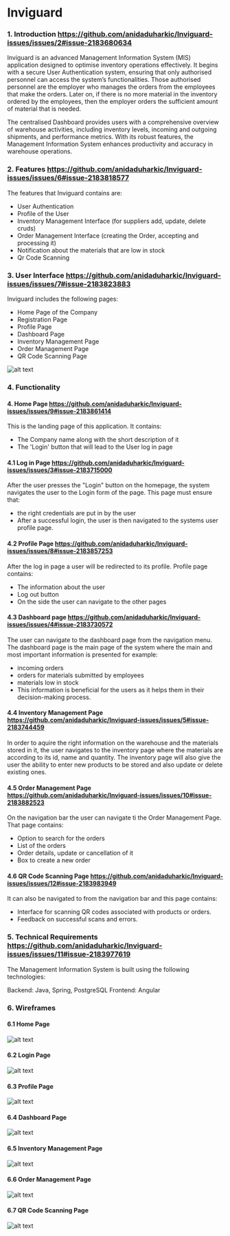 # Inviguard

### 1. Introduction https://github.com/anidaduharkic/Inviguard-issues/issues/2#issue-2183680634

Inviguard is an advanced Management Information System (MIS) application designed to optimise inventory operations effectively. It begins with a secure User Authentication system, ensuring that only authorised personnel can access the system’s functionalities. Those authorised personnel are the employer who manages the orders from the employees that make the orders. Later on, if there is no more material in the inventory ordered by the employees, then the employer orders the sufficient amount of material that is needed.


The centralised Dashboard provides users with a comprehensive overview of warehouse activities, including inventory levels, incoming and outgoing shipments, and performance metrics. With its robust features, the Management Information System enhances productivity and accuracy in warehouse operations.

### 2. Features https://github.com/anidaduharkic/Inviguard-issues/issues/6#issue-2183818577

The features that Inviguard contains are:

* User Authentication
* Profile of the User
* Inventory Management Interface (for suppliers add, update, delete cruds)
* Order Management Interface (creating the Order, accepting and processing it)
* Notification about the materials that are low in stock
* Qr Code Scanning

### 3. User Interface https://github.com/anidaduharkic/Inviguard-issues/issues/7#issue-2183823883

Inviguard includes the following pages:

* Home Page of the Company
* Registration Page
* Profile Page
* Dashboard Page
* Inventory Management Page
* Order Management Page
* QR Code Scanning Page

![alt text](https://github.com/anidaduharkic/Inviguard-issues/blob/5dcb5760b9e757d82b8ef7a545a382eab1f98a93/Inviguard-Sitemap.png "SiteMap")

### 4. Functionality 

#### 4. Home Page https://github.com/anidaduharkic/Inviguard-issues/issues/9#issue-2183861414

This is the landing page of this application.
It contains:

* The Company name along with the short description of it
* The 'Login' button that will lead to the User log in page

#### 4.1 Log in Page https://github.com/anidaduharkic/Inviguard-issues/issues/3#issue-2183715000

After the user presses the "Login" button on the homepage, the system navigates the user to the Login form of the page. This page must ensure that:

* the right credentials are put in by the user
* After a successful login, the user is then navigated to the systems user profile page.

#### 4.2 Profile Page https://github.com/anidaduharkic/Inviguard-issues/issues/8#issue-2183857253

After the log in page a user will be redirected to its profile. 
Profile page contains: 

* The information about the user
* Log out button 
* On the side the user can navigate to the other pages

#### 4.3 Dashboard page https://github.com/anidaduharkic/Inviguard-issues/issues/4#issue-2183730572

The user can navigate to the dashboard page from the navigation menu. The dashboard page is the main page of the system where the main and most important information is presented for example:

* incoming orders
* orders for materials submitted by employees
* materials low in stock
* This information is beneficial for the users as it helps them in their decision-making process.

#### 4.4 Inventory Management Page https://github.com/anidaduharkic/Inviguard-issues/issues/5#issue-2183744459

In order to aquire the right information on the warehouse and the materials stored in it, the user navigates to the inventory page where the materials are according to its id, name and quantity. The inventory page will also give the user the ability to enter new products to be stored and also update or delete existing ones.

#### 4.5 Order Management Page https://github.com/anidaduharkic/Inviguard-issues/issues/10#issue-2183882523

On the navigation bar the user can navigate ti the Order Management Page.
That page contains:

* Option to search for the orders
* List of the orders
* Order details, update or cancellation of it
* Box to create a new order

#### 4.6 QR Code Scanning Page https://github.com/anidaduharkic/Inviguard-issues/issues/12#issue-2183983949

It can also be navigated to from the navigation bar and this page contains:

* Interface for scanning QR codes associated with products or orders.
* Feedback on successful scans and errors.

### 5. Technical Requirements https://github.com/anidaduharkic/Inviguard-issues/issues/11#issue-2183977619

The Management Information System is built using the following technologies:

Backend: Java, Spring, PostgreSQL
Frontend: Angular

### 6. Wireframes 

#### 6.1 Home Page 
![alt text](https://github.com/anidaduharkic/Inviguard-issues/blob/b8b6caebf2089e72e0a034419f256d7fd09db4eb/Home%20page.png "HomePage")

#### 6.2 Login Page 
![alt text](https://github.com/anidaduharkic/Inviguard-issues/blob/72a6a22911822da81e56b6472cddb6a1d0ecc895/Log%20in%20Page%20.png "LoginPage")

#### 6.3 Profile Page 
![alt text](https://github.com/anidaduharkic/Inviguard-issues/blob/72a6a22911822da81e56b6472cddb6a1d0ecc895/Profile%20Page.png "ProfilePage")

#### 6.4 Dashboard Page 
![alt text](https://github.com/anidaduharkic/Inviguard-issues/blob/72a6a22911822da81e56b6472cddb6a1d0ecc895/Dashboard.png "DashboardPage")

#### 6.5 Inventory Management Page
![alt text](https://github.com/anidaduharkic/Inviguard-issues/blob/72a6a22911822da81e56b6472cddb6a1d0ecc895/Inventory%20page.png "InventoryPage") 

#### 6.6 Order Management Page 
![alt text](https://github.com/anidaduharkic/Inviguard-issues/blob/72a6a22911822da81e56b6472cddb6a1d0ecc895/Orders%20page.png "OrderPage") 

#### 6.7 QR Code Scanning Page 
![alt text](https://github.com/anidaduharkic/Inviguard-issues/blob/72a6a22911822da81e56b6472cddb6a1d0ecc895/QR%20page.png "QrCodePage")















